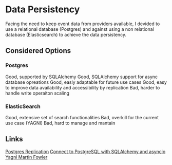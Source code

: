 # Data Persistency

Facing the need to keep event data from providers available, I devided to use a relational database (Postgres) and against using a non relational database (Elasticsearch) to achieve the data persistency.

## Considered Options

### Postgres
Good, supported by SQLAlchemy
Good, SQLAlchemy support for async database opreations
Good, easly adaptable for future use cases
Good, easy to improve data availability and accessibility by replication
Bad, harder to handle write operaiton scaling

### ElasticSearch
Good, extensive set of search functionalities
Bad, overkill for the current use case (YAGNI)
Bad, hard to manage and mantain

## Links
[Postgres Replication](https://www.postgresql.org/docs/current/runtime-config-replication.html)
[Connect to PostgreSQL with SQLAlchemy and asyncio](https://makimo.com/blog/connect-to-postgresql-with-sqlalchemy-and-asyncio/)
[Yagni Martin Fowler](https://martinfowler.com/bliki/Yagni.html)
